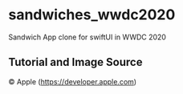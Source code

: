 # sandwiches_wwdc2020
Sandwich App clone for swiftUI in WWDC 2020

## Tutorial and Image Source
© Apple (https://developer.apple.com)
